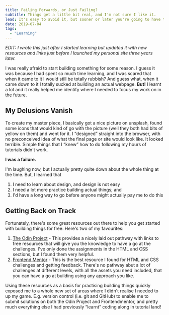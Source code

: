 ```yaml
---
title: Failing Forwards, or Just Failing?
subtitle: Things get a little bit real, and I'm not sure I like it.
lead: It's easy to avoid it, but sooner or later you're going to have to build something; make it sooner.
date: 2019-07-04
tags:
  - "Learning"
---
```


_EDIT: I wrote this just after I started learning but updated it with new resources and links just before I launched my personal site three years later._

I was really afraid to start building something for some reason. I guess it was because I had spent so much time learning, and I was scared that when it came to it I would still be totally rubbish? And guess what, when it came down to it I totally sucked at building an actual webpage. **But!** I learnt a lot and it really helped me identify where I needed to focus my work on in the future.

## My Delusions Vanish

To create my master piece, I basically got a nice picture on unsplash, found some icons that would kind of go with the picture (well they both had bits of yellow on them) and went for it. I <q>designed</q> straight into the browser, with no preconceived idea of what the final page or site would look like. It looked terrible. Simple things that I <q>knew</q> how to do following my hours of tutorials didn't work.

**I was a failure.**

I'm laughing now, but I actually pretty quite down about the whole thing at the time. But, I learned that

1. I need to learn about design, and design is not easy
1. I need a lot more practice building actual things; and
1. I'd have a long way to go before anyone might actually pay me to do this

## Getting Back on Track

Fortunately, there's some great resources out there to help you get started with building things for free. Here's two of my favourites:

1. [The Odin Project](https://www.theodinproject.com) - This provides a nicely laid out pathway with links to free resources that will give you the knowledge to have a go at the challenges. I've only done the assignments in the HTML and CSS sections, but I found them very helpful.
1. [Frontend Mentor](https://www.frontendmentor.io/home) - This is the best resource I found for HTML and CSS challenges and getting feedback. There's no pathway abut a lot of challenges at different levels, with all the assets you need included, that you can have a go at building using any approach you like.

Using these resources as a basis for practising building things quickly exposed me to a whole new set of areas where I didn't realise I needed to up my game. E.g. version control (i.e. git and GitHub) to enable me to submit solutions on both the Odin Project and Frontendmentor, and pretty much everything else I had previously <q>learnt</q> coding along in tutorial land!
